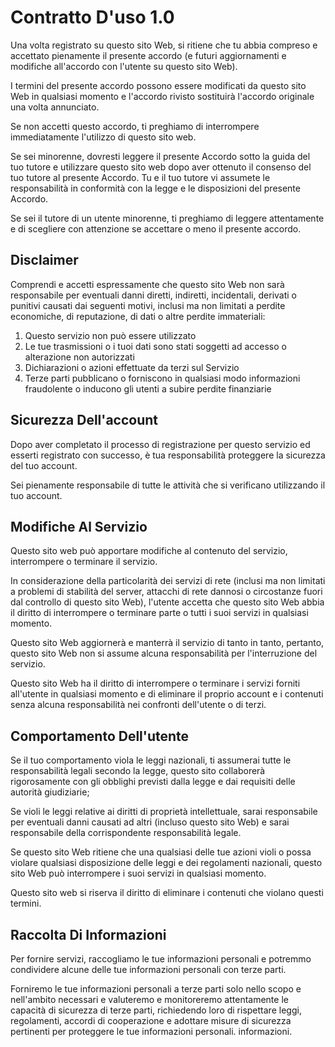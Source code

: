 # Contratto D'uso 1.0

Una volta registrato su questo sito Web, si ritiene che tu abbia compreso e accettato pienamente il presente accordo (e futuri aggiornamenti e modifiche all'accordo con l'utente su questo sito Web).

I termini del presente accordo possono essere modificati da questo sito Web in qualsiasi momento e l'accordo rivisto sostituirà l'accordo originale una volta annunciato.

Se non accetti questo accordo, ti preghiamo di interrompere immediatamente l'utilizzo di questo sito web.

Se sei minorenne, dovresti leggere il presente Accordo sotto la guida del tuo tutore e utilizzare questo sito web dopo aver ottenuto il consenso del tuo tutore al presente Accordo. Tu e il tuo tutore vi assumete le responsabilità in conformità con la legge e le disposizioni del presente Accordo.

Se sei il tutore di un utente minorenne, ti preghiamo di leggere attentamente e di scegliere con attenzione se accettare o meno il presente accordo.

## Disclaimer

Comprendi e accetti espressamente che questo sito Web non sarà responsabile per eventuali danni diretti, indiretti, incidentali, derivati o punitivi causati dai seguenti motivi, inclusi ma non limitati a perdite economiche, di reputazione, di dati o altre perdite immateriali:

1. Questo servizio non può essere utilizzato
1. Le tue trasmissioni o i tuoi dati sono stati soggetti ad accesso o alterazione non autorizzati
1. Dichiarazioni o azioni effettuate da terzi sul Servizio
1. Terze parti pubblicano o forniscono in qualsiasi modo informazioni fraudolente o inducono gli utenti a subire perdite finanziarie

## Sicurezza Dell'account

Dopo aver completato il processo di registrazione per questo servizio ed esserti registrato con successo, è tua responsabilità proteggere la sicurezza del tuo account.

Sei pienamente responsabile di tutte le attività che si verificano utilizzando il tuo account.

## Modifiche Al Servizio

Questo sito web può apportare modifiche al contenuto del servizio, interrompere o terminare il servizio.

In considerazione della particolarità dei servizi di rete (inclusi ma non limitati a problemi di stabilità del server, attacchi di rete dannosi o circostanze fuori dal controllo di questo sito Web), l'utente accetta che questo sito Web abbia il diritto di interrompere o terminare parte o tutti i suoi servizi in qualsiasi momento.

Questo sito Web aggiornerà e manterrà il servizio di tanto in tanto, pertanto, questo sito Web non si assume alcuna responsabilità per l'interruzione del servizio.

Questo sito Web ha il diritto di interrompere o terminare i servizi forniti all'utente in qualsiasi momento e di eliminare il proprio account e i contenuti senza alcuna responsabilità nei confronti dell'utente o di terzi.

## Comportamento Dell'utente

Se il tuo comportamento viola le leggi nazionali, ti assumerai tutte le responsabilità legali secondo la legge, questo sito collaborerà rigorosamente con gli obblighi previsti dalla legge e dai requisiti delle autorità giudiziarie;

Se violi le leggi relative ai diritti di proprietà intellettuale, sarai responsabile per eventuali danni causati ad altri (incluso questo sito Web) e sarai responsabile della corrispondente responsabilità legale.

Se questo sito Web ritiene che una qualsiasi delle tue azioni violi o possa violare qualsiasi disposizione delle leggi e dei regolamenti nazionali, questo sito Web può interrompere i suoi servizi in qualsiasi momento.

Questo sito web si riserva il diritto di eliminare i contenuti che violano questi termini.

## Raccolta Di Informazioni

Per fornire servizi, raccogliamo le tue informazioni personali e potremmo condividere alcune delle tue informazioni personali con terze parti.

Forniremo le tue informazioni personali a terze parti solo nello scopo e nell'ambito necessari e valuteremo e monitoreremo attentamente le capacità di sicurezza di terze parti, richiedendo loro di rispettare leggi, regolamenti, accordi di cooperazione e adottare misure di sicurezza pertinenti per proteggere le tue informazioni personali. informazioni.